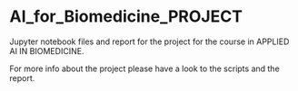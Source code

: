 # AI_for_Biomedicine_PROJECT
Jupyter notebook files and report for the project for the course in APPLIED AI IN BIOMEDICINE.

For more info about the project please have a look to the scripts and the report.
